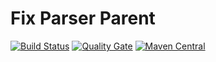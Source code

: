 # Fix Parser Parent

[![Build Status](https://travis-ci.org/OpenBlazar/fix-parser-parent.svg?branch=master)](https://travis-ci.org/OpenBlazar/fix-parser-parent)
[![Quality Gate](https://sonarcloud.io/api/project_badges/measure?project=pl.zankowski.fixparser%3Aparent&metric=alert_status)](https://sonarcloud.io/dashboard/index/pl.zankowski.fixparser:parent)
[![Maven Central](https://img.shields.io/maven-central/v/pl.zankowski.fixparser/parent.svg?label=Maven%20Central)](https://search.maven.org/search?q=g:%22pl.zankowski.fixparser%22%20AND%20a:%22parent%22)